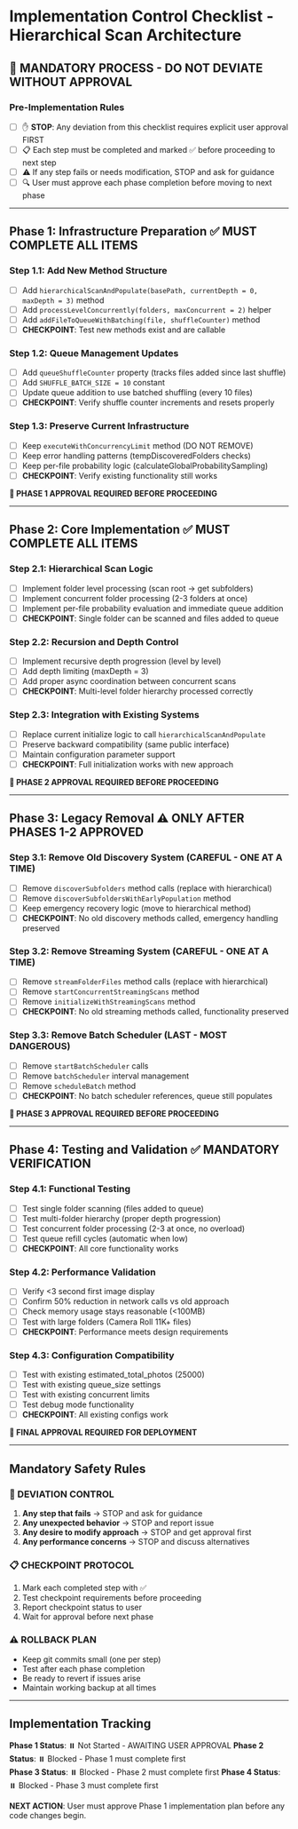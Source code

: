 # Implementation Control Checklist - Hierarchical Scan Architecture

## 🚨 MANDATORY PROCESS - DO NOT DEVIATE WITHOUT APPROVAL

### Pre-Implementation Rules
- [ ] ✋ **STOP**: Any deviation from this checklist requires explicit user approval FIRST
- [ ] 📋 Each step must be completed and marked ✅ before proceeding to next step  
- [ ] ⚠️ If any step fails or needs modification, STOP and ask for guidance
- [ ] 🔍 User must approve each phase completion before moving to next phase

---

## Phase 1: Infrastructure Preparation ✅ MUST COMPLETE ALL ITEMS

### Step 1.1: Add New Method Structure
- [ ] Add `hierarchicalScanAndPopulate(basePath, currentDepth = 0, maxDepth = 3)` method
- [ ] Add `processLevelConcurrently(folders, maxConcurrent = 2)` helper
- [ ] Add `addFileToQueueWithBatching(file, shuffleCounter)` method 
- [ ] **CHECKPOINT**: Test new methods exist and are callable

### Step 1.2: Queue Management Updates  
- [ ] Add `queueShuffleCounter` property (tracks files added since last shuffle)
- [ ] Add `SHUFFLE_BATCH_SIZE = 10` constant
- [ ] Update queue addition to use batched shuffling (every 10 files)
- [ ] **CHECKPOINT**: Verify shuffle counter increments and resets properly

### Step 1.3: Preserve Current Infrastructure
- [ ] Keep `executeWithConcurrencyLimit` method (DO NOT REMOVE)
- [ ] Keep error handling patterns (tempDiscoveredFolders checks)
- [ ] Keep per-file probability logic (calculateGlobalProbabilitySampling)  
- [ ] **CHECKPOINT**: Verify existing functionality still works

**🛑 PHASE 1 APPROVAL REQUIRED BEFORE PROCEEDING** 

---

## Phase 2: Core Implementation ✅ MUST COMPLETE ALL ITEMS

### Step 2.1: Hierarchical Scan Logic
- [ ] Implement folder level processing (scan root → get subfolders)
- [ ] Implement concurrent folder processing (2-3 folders at once)
- [ ] Implement per-file probability evaluation and immediate queue addition
- [ ] **CHECKPOINT**: Single folder can be scanned and files added to queue

### Step 2.2: Recursion and Depth Control
- [ ] Implement recursive depth progression (level by level)
- [ ] Add depth limiting (maxDepth = 3) 
- [ ] Add proper async coordination between concurrent scans
- [ ] **CHECKPOINT**: Multi-level folder hierarchy processed correctly

### Step 2.3: Integration with Existing Systems
- [ ] Replace current initialize logic to call `hierarchicalScanAndPopulate`
- [ ] Preserve backward compatibility (same public interface)
- [ ] Maintain configuration parameter support
- [ ] **CHECKPOINT**: Full initialization works with new approach

**🛑 PHASE 2 APPROVAL REQUIRED BEFORE PROCEEDING**

---

## Phase 3: Legacy Removal ⚠️ ONLY AFTER PHASES 1-2 APPROVED

### Step 3.1: Remove Old Discovery System (CAREFUL - ONE AT A TIME)
- [ ] Remove `discoverSubfolders` method calls (replace with hierarchical)
- [ ] Remove `discoverSubfoldersWithEarlyPopulation` method
- [ ] Keep emergency recovery logic (move to hierarchical method)
- [ ] **CHECKPOINT**: No old discovery methods called, emergency handling preserved

### Step 3.2: Remove Streaming System (CAREFUL - ONE AT A TIME)  
- [ ] Remove `streamFolderFiles` method calls (replace with hierarchical)
- [ ] Remove `startConcurrentStreamingScans` method
- [ ] Remove `initializeWithStreamingScans` method
- [ ] **CHECKPOINT**: No old streaming methods called, functionality preserved

### Step 3.3: Remove Batch Scheduler (LAST - MOST DANGEROUS)
- [ ] Remove `startBatchScheduler` calls  
- [ ] Remove `batchScheduler` interval management
- [ ] Remove `scheduleBatch` method
- [ ] **CHECKPOINT**: No batch scheduler references, queue still populates

**🛑 PHASE 3 APPROVAL REQUIRED BEFORE PROCEEDING**

---

## Phase 4: Testing and Validation ✅ MANDATORY VERIFICATION

### Step 4.1: Functional Testing
- [ ] Test single folder scanning (files added to queue)
- [ ] Test multi-folder hierarchy (proper depth progression)  
- [ ] Test concurrent folder processing (2-3 at once, no overload)
- [ ] Test queue refill cycles (automatic when low)
- [ ] **CHECKPOINT**: All core functionality works

### Step 4.2: Performance Validation
- [ ] Verify <3 second first image display
- [ ] Confirm 50% reduction in network calls vs old approach
- [ ] Check memory usage stays reasonable (<100MB)
- [ ] Test with large folders (Camera Roll 11K+ files)
- [ ] **CHECKPOINT**: Performance meets design requirements  

### Step 4.3: Configuration Compatibility
- [ ] Test with existing estimated_total_photos (25000)
- [ ] Test with existing queue_size settings
- [ ] Test with existing concurrent limits
- [ ] Test debug mode functionality
- [ ] **CHECKPOINT**: All existing configs work

**🛑 FINAL APPROVAL REQUIRED FOR DEPLOYMENT**

---

## Mandatory Safety Rules

### 🚨 DEVIATION CONTROL
1. **Any step that fails** → STOP and ask for guidance
2. **Any unexpected behavior** → STOP and report issue  
3. **Any desire to modify approach** → STOP and get approval first
4. **Any performance concerns** → STOP and discuss alternatives

### 📋 CHECKPOINT PROTOCOL  
1. Mark each completed step with ✅
2. Test checkpoint requirements before proceeding
3. Report checkpoint status to user
4. Wait for approval before next phase

### ⚠️ ROLLBACK PLAN
- Keep git commits small (one per step)
- Test after each phase completion
- Be ready to revert if issues arise
- Maintain working backup at all times

---

## Implementation Tracking

**Phase 1 Status**: ⏸️ Not Started - AWAITING USER APPROVAL
**Phase 2 Status**: ⏸️ Blocked - Phase 1 must complete first  
**Phase 3 Status**: ⏸️ Blocked - Phase 2 must complete first
**Phase 4 Status**: ⏸️ Blocked - Phase 3 must complete first

**NEXT ACTION**: User must approve Phase 1 implementation plan before any code changes begin.